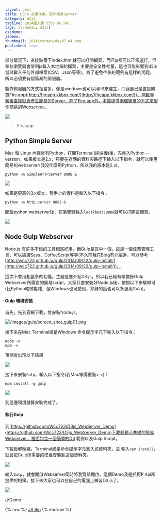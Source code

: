 ```yaml
---
layout: post
title: D3js 前置作業，製作簡易Server
category: d3js
tagline: 2014鐵人賽 d3js 與 SVG
tags: [ironman, d3js]
cssdemo:
jsdemo:
thumbnail: 2014ironman/day07_04.png
published: true
---
```


部分情況下，直接點兩下index.html就可以打開網頁，而且js都可以正常運行，但某些瀏覽器會限制js載入本地端的檔案，主要是安全性考量，這也可能影響到d3js嘗試載入任何外部檔案(CSV、Json等等)，為了避免往後的範例有這樣的問題，所以必須要有個簡易的伺服器。


<!-- more -->

製作伺服器的方式相當多，像是windows也可以用IIS來建立，而我自己是直接購買Fire.app([http://fireapp.kkbox.com/](http://fireapp.kkbox.com/))，開啟專案後直接就會產生簡易的Server，除了Fire.app外，本篇提供兩個簡單的方式來製作簡易的Webserver。

![](http://fireapp.kkbox.com/images/logo.png?1377757375)

> Fire.app

## Python Simple Server

Mac 和 Linux 內建就有Python，打開Terminal(終端機)後，先輸入Python --version，如果版本是2.x，只要在對應的資料夾路徑下輸入以下指令，就可以使用簡易的webserver(我沒什麼用Python，所以我的版本是2.x)。

	python -m SimpleHTTPServer 8888 &

![](/images/2014ironman/day07_01.png)

如果是更高的3.x版本，我手上的資料是輸入以下指令：

	python -m http.server 8888 &

開啟python webserver後，在瀏覽器輸入`localhost:8888`就可以打開這網頁。

![](/images/2014ironman/day07_02.png)

## Node Gulp Webserver

Node.js 有許多不錯的工具相當好用，而Gulp是其中一個，這是一個任務管理工具，可以編譯Sass、CoffeeScript等等(不久前我在Blog有介紹過，可以參考[http://wcc723.github.io/gulp/2014/09/22/gulp-install/](http://wcc723.github.io/gulp/2014/09/22/gulp-install/))。

這次不會用相當多的功能，主題是要介紹D3.js，所以我已經有準備好Gulp Webserver所需要的簡易script，大家只要安裝好Node.js後，按照以下步驟即可(比Python略微複雜，但Windows也可使用，熟練的話也可以多運用Gulp)。

#### Gulp 環境安裝

首先，先到官網下載，並安裝Node.js。

![/images/gulp/screen_shot_gulp01.png](/images/gulp/screen_shot_gulp01.png)


接下來在Mac Terminal或是Windows 命令提示字元下輸入以下指令：

	node -v
	npm -v

預期會出現以下結果

![](/images/gulp/screen_shot_gulp04.png)

接下來安裝`Gulp`，輸入以下指令(我Mac懶得重裝> <)：

	npm install -g gulp

![](/images/gulp/screen_shot_gulp05.png)

到這邊環境就算安裝完成了。

#### 執行Gulp

到[https://github.com/Wcc723/D3js_WebServer_Demo](https://github.com/Wcc723/D3js_WebServer_Demo)下載我精心準備的簡易Webserver，裡面包含一個簡單的D3 範例以及Gulp Script。



下載後解壓縮，Terminal或是命令提示字元進入該資料夾，並
輸入`npm install`，就會把Gulp所需要的模組安裝到這個資料夾。

![](/images/2014ironman/day07_03.png)

輸入`Gulp`，就會開啟Webserver同時將瀏覽器開啟，這個Demo我是抓柯P Api所提供的相簿，接下來大家也可以在自己的電腦上練習D3.js了。

![](/images/2014ironman/day07_04.png)

小Demo

{% raw %}
<a class="jsbin-embed" href="http://jsbin.com/wipam/2/embed?js,output">JS Bin</a> <script src="http://static.jsbin.com/js/embed.js"> </script>
{% endraw %}
